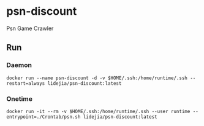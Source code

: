 # psn-discount
Psn Game Crawler

## Run

### Daemon

```
docker run --name psn-discount -d -v $HOME/.ssh:/home/runtime/.ssh --restart=always lidejia/psn-discount:latest
```

### Onetime

```
docker run -it --rm -v $HOME/.ssh:/home/runtime/.ssh --user runtime --entrypoint=./Crontab/psn.sh lidejia/psn-discount:latest
```
